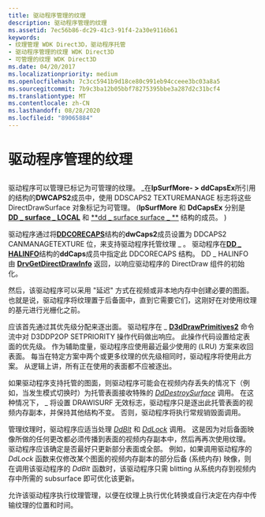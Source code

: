 ```yaml
---
title: 驱动程序管理的纹理
description: 驱动程序管理的纹理
ms.assetid: 7ec56b86-dc29-41c3-91f4-2a30e9116b61
keywords:
- 纹理管理 WDK Direct3D，驱动程序托管
- 驱动程序管理的纹理 WDK Direct3D
- 可管理的纹理 WDK Direct3D
ms.date: 04/20/2017
ms.localizationpriority: medium
ms.openlocfilehash: 7c3cc5941b9d18ce80c991eb94cceee3bc03a8a5
ms.sourcegitcommit: 7b9c3ba12b05bbf78275395bbe3a287d2c31bcf4
ms.translationtype: MT
ms.contentlocale: zh-CN
ms.lasthandoff: 08/28/2020
ms.locfileid: "89065884"
---
```

# <a name="driver-managed-textures"></a>驱动程序管理的纹理


## <span id="ddk_driver_managed_textures_gg"></span><span id="DDK_DRIVER_MANAGED_TEXTURES_GG"></span>


驱动程序可以管理已标记为可管理的纹理。 \_在**lpSurfMore- &gt; ddCapsEx**所引用的结构的**DWCAPS2**成员中，使用 DDSCAPS2 TEXTUREMANAGE 标志将这些 DirectDrawSurface 对象标记为可管理。  (**lpSurfMore** 和 **DdCapsEx** 分别是 [**DD \_ surface \_ LOCAL**](/windows/desktop/api/ddrawint/ns-ddrawint-_dd_surface_local) 和 [**dd \_ surface surface \_ **](/windows/desktop/api/ddrawint/ns-ddrawint-_dd_surface_more) 结构的成员。 ) 

驱动程序通过将[**DDCORECAPS**](/windows/desktop/api/ddrawi/ns-ddrawi-_ddcorecaps)结构的**dwCaps2**成员设置为 DDCAPS2 CANMANAGETEXTURE 位，来支持驱动程序托管纹理 \_ 。 驱动程序在[**DD \_ HALINFO**](/windows/desktop/api/ddrawint/ns-ddrawint-_dd_halinfo)结构的**ddCaps**成员中指定此 DDCORECAPS 结构。 DD \_ HALINFO 由 [**DrvGetDirectDrawInfo**](/windows/desktop/api/winddi/nf-winddi-drvgetdirectdrawinfo) 返回，以响应驱动程序的 DirectDraw 组件的初始化。

然后，该驱动程序可以采用 "延迟" 方式在视频或非本地内存中创建必要的图面。 也就是说，驱动程序将纹理置于后备面中，直到它需要它们，这刚好在对使用纹理的基元进行光栅化之前。

应该首先通过其优先级分配来逐出面。 驱动程序在 \_ [**D3dDrawPrimitives2**](/windows-hardware/drivers/ddi/d3dhal/nc-d3dhal-lpd3dhal_drawprimitives2cb) 命令流中对 D3DDP2OP SETPRIORITY 操作代码做出响应。 此操作代码设置给定表面的优先级。 作为辅助度量，驱动程序应使用最近最少使用的 (LRU) 方案来收回表面。 每当在特定方案中两个或更多纹理的优先级相同时，驱动程序将使用此方案。 从逻辑上讲，所有正在使用的表面都不应被逐出。

如果驱动程序支持托管的图面，则驱动程序可能会在视频内存丢失的情况下（例如，当发生模式切换时）为托管表面接收特殊的 [*DdDestroySurface*](/windows/desktop/api/ddrawint/nc-ddrawint-pdd_surfcb_destroysurface) 调用。 在这种情况下， \_ 将设置 DRAWISURF 无效标志，驱动程序只是逐出此托管表面的视频内存副本，并保持其他结构不变。 否则，驱动程序将执行常规销毁面调用。

管理纹理时，驱动程序应适当处理 [*DdBlt*](/windows/desktop/api/ddrawint/nc-ddrawint-pdd_surfcb_blt) 和 [*DdLock*](/windows/desktop/api/ddrawint/nc-ddrawint-pdd_surfcb_lock) 调用。 这是因为对后备面映像所做的任何更改都必须传播到表面的视频内存副本中，然后再再次使用纹理。 驱动程序应该确定是否最好只更新部分表面或全部。 例如，如果调用驱动程序的 *DdLock* 函数来仅修改某个图面的视频内存副本的部分后备 (系统内存) 映像，则在调用该驱动程序的 *DdBlt* 函数时，该驱动程序只需 blitting 从系统内存到视频内存中所需的 subsurface 即可优化该更新。

允许该驱动程序执行纹理管理，以便在纹理上执行优化转换或自行决定在内存中传输纹理的位置和时间。

 

